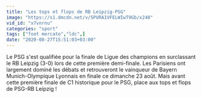 ```yaml
---
title: "Les tops et flops de RB Leipzig-PSG"
image: "https://s1.dmcdn.net/v/SPURA1VFELWIwT9Gb/x240"
vid_id: "x7vnrnu"
categories: "sport"
tags: ["foot mercato","ldc",]
date: "2020-08-27T15:51:03+03:00"
---
```

Le PSG s'est qualifiée pour la finale de Ligue des champions en surclassant le RB Leipzig (3-0) lors de cette première demi-finale. Les Parisiens ont largement dominé les débats et retrouveront le vainqueur de Bayern Munich-Olympique Lyonnais en finale ce dimanche 23 août. Mais avant cette première finale de C1 historique pour le PSG, place aux tops et flops de PSG-RB Leipzig !
